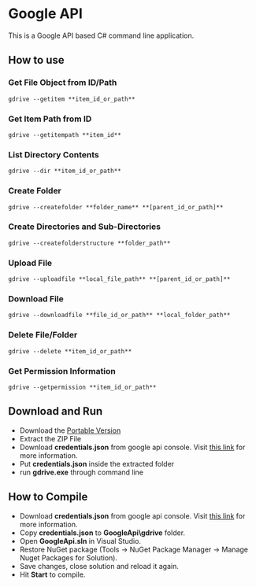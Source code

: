# Google API

This is a Google API based C# command line application.

## How to use

### Get File Object from ID/Path

```
gdrive --getitem **item_id_or_path**
```

### Get Item Path from ID

```
gdrive --getitempath **item_id**
```

### List Directory Contents

```
gdrive --dir **item_id_or_path**
```

### Create Folder

```
gdrive --createfolder **folder_name** **[parent_id_or_path]**
```

### Create Directories and Sub-Directories

```
gdrive --createfolderstructure **folder_path**
```

### Upload File
```
gdrive --uploadfile **local_file_path** **[parent_id_or_path]**
```
### Download File
```
gdrive --downloadfile **file_id_or_path** **local_folder_path**
```
### Delete File/Folder
```
gdrive --delete **item_id_or_path**
```
### Get Permission Information
```
gdrive --getpermission **item_id_or_path**
```
## Download and Run
- Download the [Portable Version](https://github.com/softsingh/GoogleApi/releases/download/Portable/gdrive.zip)
- Extract the ZIP File
- Download **credentials.json** from google api console. Visit [this link](https://developers.google.com/drive/api/v3/quickstart/dotnet) for more information.
- Put **credentials.json** inside the extracted folder
- run **gdrive.exe** through command line

## How to Compile
- Download **credentials.json** from google api console. Visit [this link](https://developers.google.com/drive/api/v3/quickstart/dotnet) for more information.
- Copy **credentials.json** to **GoogleApi\gdrive** folder.
- Open **GoogleApi.sln** in Visual Studio.
- Restore NuGet package (Tools -> NuGet Package Manager -> Manage Nuget Packages for Solution).
- Save changes, close solution and reload it again.
- Hit **Start** to compile.
